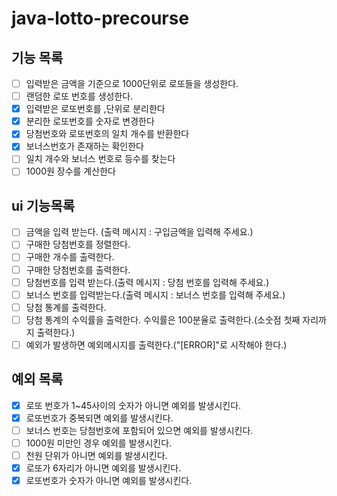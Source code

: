 # java-lotto-precourse

기능 목록
---

- [ ] 입력받은 금액을 기준으로 1000단위로 로또들을 생성한다.
- [ ] 랜덤한 로또 번호를 생성한다.
- [x] 입력받은 로또번호를 ,단위로 분리한다
- [x] 분리한 로또번호를 숫자로 변경한다
- [x] 당첨번호와 로또번호의 일치 개수를 반환한다
- [x] 보너스번호가 존재하는 확인한다
- [ ] 일치 개수와 보너스 번호로 등수를 찾는다
- [ ] 1000원 장수를 계산한다

ui 기능목록
---

- [ ] 금액을 입력 받는다. (출력 메시지 : 구입금액을 입력해 주세요.)
- [ ] 구매한 당첨번호를 정렬한다.
- [ ] 구매한 개수를 출력한다.
- [ ] 구매한 당첨번호를 출력한다.
- [ ] 당첨번호를 입력 받는다.(출력 메시지 : 당첨 번호를 입력해 주세요.)
- [ ] 보너스 번호를 입력받는다.(출력 메시지 : 보너스 번호를 입력해 주세요.)
- [ ] 당첨 통계를 출력한다.
- [ ] 당첨 통계의 수익률을 출력한다. 수익률은 100분율로 출력한다.(소숫점 첫째 자리까지 출력한다.)
- [ ] 예외가 발생하면 예외메시지를 출력한다.("[ERROR]"로 시작해야 한다.)

예외 목록
---

- [x] 로또 번호가 1~45사이의 숫자가 아니면 예외를 발생시킨다.
- [x] 로또번호가 중복되면 예외를 발생시킨다.
- [ ] 보너스 번호는 당첨번호에 포함되어 있으면 예외를 발생시킨다.
- [ ] 1000원 미만인 경우 예외를 발생시킨다.
- [ ] 천원 단위가 아니면 예외를 발생시킨다.
- [x] 로또가 6자리가 아니면 예외를 발생시킨다.
- [x] 로또번호가 숫자가 아니면 예외를 발생시킨다.
